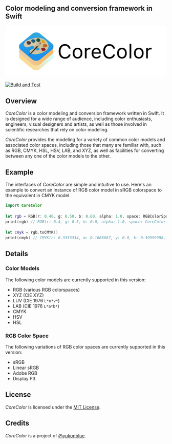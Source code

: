 ## Color modeling and conversion framework in Swift
<img src="Assets/CoreColor_Banner.png" alt="CoreColor">

[![Build and Test](https://github.com/yukonblue/CoreColor/actions/workflows/swift.yml/badge.svg)](https://github.com/yukonblue/CoreColor/actions/workflows/swift.yml)


## Overview

*CoreColor* is a color modeling and conversion framework written in Swift.
It is designed for a wide range of audience, including color enthusiasts,
engineers, visual designers and artists, as well as those involved in
scientific researches that rely on color modeling.

*CoreColor* provides the modeling for a variety of common color models
and associated color spaces, including those that many are familiar with,
such as RGB, CMYK, HSL, HSV, LAB, and XYZ, as well as facilities
for converting between any one of the color models to the other.


## Example

The interfaces of *CoreColor* are simple and intuitive to use. Here's an example
to convert an instance of RGB color model in sRGB colorspace to the equivalent in
CMYK model.

```swift
import CoreColor

let rgb = RGB(r: 0.40, g: 0.50, b: 0.60, alpha: 1.0, space: RGBColorSpaces.sRGB)
print(rgb) // RGB(r: 0.4, g: 0.5, b: 0.6, alpha: 1.0, space: CoreColor.RGBColorSpace(...))

let cmyk = rgb.toCMYK()
print(cmyk) // CMYK(c: 0.3333334, m: 0.1666667, y: 0.0, k: 0.39999998, alpha: 1.0)
```


## Details

### Color Models

The following color models are currently supported in this version:

- RGB (various RGB colorspaces)
- XYZ (CIE XYZ)
- LUV (CIE 1976 `L*u*v*`)
- LAB (CIE 1976 `L*a*b*`)
- CMYK
- HSV
- HSL

### RGB Color Space

The following variations of RGB color spaces are currently supported in this version:

- sRGB
- Linear sRGB
- Adobe RGB
- Display P3


## License

*CoreColor* is licensed under the [MIT License](https://choosealicense.com/licenses/mit/).


## Credits

*CoreColor* is a project of [@yukonblue](https://github.com/yukonblue).
